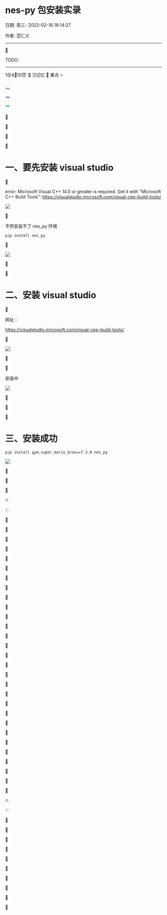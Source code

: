 # nes-py 包安装实录

日期: 周三- 2022-02-16 18:14:27

作者: 范仁义

---

🍓

TODO:

---

1😍4💜10😈 复习记忆 🚩 重点 ⭐

<div style='color:#fe618e;font-weight:800;font-size:23px;'>~</div>

<div style='color:#6f67e0;font-weight:800;font-size:23px;'>~</div>

<div style='color:#19ce8b;font-weight:800;font-size:23px;'>~</div>

🍎

🍓

🍊

🍒

# 一、要先安装 visual studio

🍌

error: Microsoft Visual C++ 14.0 or greater is required. Get it with "Microsoft C++ Build Tools": https://visualstudio.microsoft.com/visual-cpp-build-tools/

![](image/安装马里奥环境实录/1645006504320.png)

🍑

不然安装不了 nes_py 环境

```
pip install nes_py
```

🍍

![](image/安装马里奥环境实录/1645006950552.png)

🍉

🍇

# 二、安装 visual studio

🍋

网址：

https://visualstudio.microsoft.com/visual-cpp-build-tools/

🍅

![](image/安装马里奥环境实录/1645006651231.png)

🍐

📖

安装中

![](image/安装马里奥环境实录/1645006666650.png)

🍧

🍓

📒

# 三、安装成功

```
pip install gym_super_mario_bros==7.3.0 nes_py
```

![](image/安装马里奥环境实录/1645008464992.png)

🔧

🌱

🌺

🔥

✨

🍹

🧊

🍄

🌷

💮

🌸

🍁

🌳

🌲

🌴

🍎

🍓

🍊

🍒

🍌

🍑

🍍

🍉

🍇

🍋

🍅

🍐

📖

🍧

🍓

📒

🔧

🌱

🌺

🔥

✨

🍹

🧊

🍄

🌷

💮

🌸

🍁

🌳

🌲

🌴
